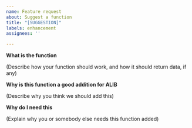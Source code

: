 ```yaml
---
name: Feature request
about: Suggest a function
title: "[SUGGESTION]"
labels: enhancement
assignees: ''

---
```


**What is the function**

(Describe how your function should work, and how it should return data, if any)

**Why is this function a good addition for ALIB**

(Describe why you think we should add this)

**Why do I need this**

(Explain why you or somebody else needs this function added)
